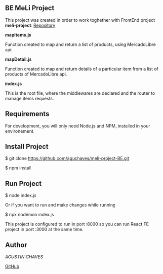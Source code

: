 ## BE MeLi Project

This project was created in order to work toghether with FrontEnd project **meli-project**: 
[Repository](https://github.com/aguchaves/meli-project)

**mapItems.js**

Function created to map and return a list of products, using MercadoLibre api.

**mapDetail.js**

Function created to map and return details of a particular item from a list of products of MercadoLibre api.

**index.js**

This is the root file, where the middlewares are declared and the router to manage items requests.

## Requirements

For development, you will only need Node.js and NPM, installed in your environement.

## Install Project

$ git clone https://github.com/aguchaves/meli-project-BE.git

$ npm install

## Run Project

$ node index.js 

Or if you want to run and make changes while running

$ npx nodemon index.js

This project is configured to run in port :8000 so you can run React FE project in port :3000 at the same time.

## Author

*AGUSTIN CHAVES*

[GitHub](https://github.com/aguchaves)